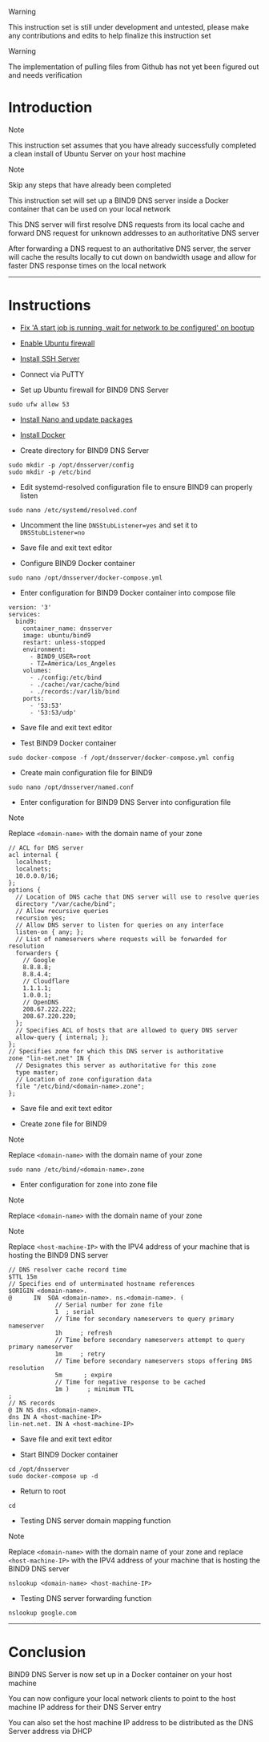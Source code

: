 > [!WARNING]
> This instruction set is still under development and untested, please make any contributions and edits to help finalize this instruction set

> [!WARNING]
> The implementation of pulling files from Github has not yet been figured out and needs verification
# Introduction
> [!NOTE]
> This instruction set assumes that you have already successfully completed a clean install of Ubuntu Server on your host machine

> [!NOTE]
> Skip any steps that have already been completed

This instruction set will set up a BIND9 DNS server inside a Docker container that can be used on your local network

This DNS server will first resolve DNS requests from its local cache and forward DNS request for unknown addresses to an authoritative DNS server

After forwarding a DNS request to an authoritative DNS server, the server will cache the results locally to cut down on bandwidth usage and allow for faster DNS response times on the local network

-----
# Instructions
* [Fix 'A start job is running, wait for network to be configured' on bootup](/fix_network-bootup/README.md)

* [Enable Ubuntu firewall](/enable_firewall/README.md)

* [Install SSH Server](/install_ssh-server/README.md)

* Connect via PuTTY

* Set up Ubuntu firewall for BIND9 DNS Server
```
sudo ufw allow 53
```
* [Install Nano and update packages](/install_nano/README.md)

* [Install Docker](/install_docker/README.md)

* Create directory for BIND9 DNS Server
```
sudo mkdir -p /opt/dnsserver/config
sudo mkdir -p /etc/bind
```
* Edit systemd-resolved configuration file to ensure BIND9 can properly listen
```
sudo nano /etc/systemd/resolved.conf
```
* Uncomment the line `DNSStubListener=yes` and set it to `DNSStubListener=no`

* Save file and exit text editor

* Configure BIND9 Docker container
```
sudo nano /opt/dnsserver/docker-compose.yml
```
* Enter configuration for BIND9 Docker container into compose file
```
version: '3'
services:
  bind9:
    container_name: dnsserver
    image: ubuntu/bind9
    restart: unless-stopped
    environment:
      - BIND9_USER=root
      - TZ=America/Los_Angeles
    volumes:
      - ./config:/etc/bind
      - ./cache:/var/cache/bind
      - ./records:/var/lib/bind
    ports:
      - '53:53'
      - '53:53/udp'
```
* Save file and exit text editor

* Test BIND9 Docker container
```
sudo docker-compose -f /opt/dnsserver/docker-compose.yml config
```
* Create main configuration file for BIND9
```
sudo nano /opt/dnsserver/named.conf
```
* Enter configuration for BIND9 DNS Server into configuration file
> [!NOTE]
> Replace `<domain-name>` with the domain name of your zone
```
// ACL for DNS server
acl internal {
  localhost;
  localnets;
  10.0.0.0/16;
};
options {
  // Location of DNS cache that DNS server will use to resolve queries
  directory "/var/cache/bind";
  // Allow recursive queries
  recursion yes;
  // Allow DNS server to listen for queries on any interface
  listen-on { any; };
  // List of nameservers where requests will be forwarded for resolution
  forwarders {
    // Google
    8.8.8.8;
    8.8.4.4;
    // Cloudflare
    1.1.1.1;
    1.0.0.1;
    // OpenDNS
    208.67.222.222;
    208.67.220.220;
  };
  // Specifies ACL of hosts that are allowed to query DNS server
  allow-query { internal; };
};
// Specifies zone for which this DNS server is authoritative
zone "lin-net.net" IN {
  // Designates this server as authoritative for this zone
  type master;
  // Location of zone configuration data
  file "/etc/bind/<domain-name>.zone";
};
```
* Save file and exit text editor

* Create zone file for BIND9

> [!NOTE]
> Replace `<domain-name>` with the domain name of your zone
```
sudo nano /etc/bind/<domain-name>.zone
```
* Enter configuration for zone into zone file
> [!NOTE]
> Replace `<domain-name>` with the domain name of your zone

> [!NOTE]
> Replace `<host-machine-IP>` with the IPV4 address of your machine that is hosting the BIND9 DNS server
```
// DNS resolver cache record time
$TTL 15m
// Specifies end of unterminated hostname references
$ORIGIN <domain-name>.
@      IN  SOA <domain-name>. ns.<domain-name>. (
             // Serial number for zone file
             1  ; serial
             // Time for secondary nameservers to query primary nameserver
             1h     ; refresh
             // Time before secondary nameservers attempt to query primary nameserver
             1m     ; retry
             // Time before secondary nameservers stops offering DNS resolution
             5m      ; expire
             // Time for negative response to be cached
             1m )     ; minimum TTL
;
// NS records
@ IN NS dns.<domain-name>.
dns IN A <host-machine-IP>
lin-net.net. IN A <host-machine-IP>
```
* Save file and exit text editor

* Start BIND9 Docker container
```
cd /opt/dnsserver
sudo docker-compose up -d
```
* Return to root
```
cd
```
* Testing DNS server domain mapping function

> [!NOTE]
> Replace `<domain-name>` with the domain name of your zone and replace `<host-machine-IP>` with the IPV4 address of your machine that is hosting the BIND9 DNS server
```
nslookup <domain-name> <host-machine-IP>
```
* Testing DNS server forwarding function
```
nslookup google.com
```
-----
# Conclusion
BIND9 DNS Server is now set up in a Docker container on your host machine

You can now configure your local network clients to point to the host machine IP address for their DNS Server entry

You can also set the host machine IP address to be distributed as the DNS Server address via DHCP
